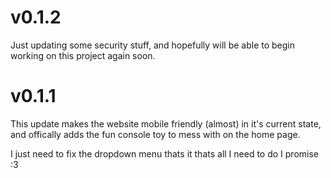 # v0.1.2

Just updating some security stuff, and hopefully will be able to begin working on this project again soon.

# v0.1.1

This update makes the website mobile friendly (almost) in it's current state, and offically adds the fun console toy to mess with on the home page.

I just need to fix the dropdown menu thats it thats all I need to do I promise :3